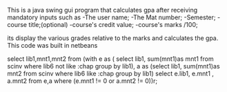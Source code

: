 This is a java swing gui program that calculates gpa after receiving mandatory inputs such as
	-The user name;
	-The Mat number;
	-Semester;
	-course title;(optional)
	-course's credit value;
	-course's marks /100;
	
its display the various grades relative to the marks and calculates the gpa.
This code was built in netbeans

select lib1,mnt1,mnt2 from (with e as ( select lib1, sum(mnt1)as mnt1 from scinv where lib6 not like :chap group by lib1), a as (select lib1, sum(mnt1)as mnt2 from scinv where lib6 like :chap group by lib1) select e.lib1, e.mnt1 , a.mnt2 from e,a  where (e.mnt1 != 0 or  a.mnt2 != 0))r;
